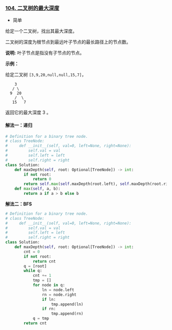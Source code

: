### [104. 二叉树的最大深度](https://leetcode.cn/problems/maximum-depth-of-binary-tree/)

- 简单

给定一个二叉树，找出其最大深度。

二叉树的深度为根节点到最远叶子节点的最长路径上的节点数。

**说明:** 叶子节点是指没有子节点的节点。

**示例：**

给定二叉树 `[3,9,20,null,null,15,7]`，

```
    3
   / \
  9  20
    /  \
   15   7
```

返回它的最大深度 3 。

#### 解法一：递归

```python
# Definition for a binary tree node.
# class TreeNode:
#     def __init__(self, val=0, left=None, right=None):
#         self.val = val
#         self.left = left
#         self.right = right
class Solution:
    def maxDepth(self, root: Optional[TreeNode]) -> int:
        if not root:
            return 0
        return self.max(self.maxDepth(root.left), self.maxDepth(root.right))  + 1
    def max(self, a, b):
        return a if a > b else b
```

**解法二：BFS**

```python
# Definition for a binary tree node.
# class TreeNode:
#     def __init__(self, val=0, left=None, right=None):
#         self.val = val
#         self.left = left
#         self.right = right
class Solution:
    def maxDepth(self, root: Optional[TreeNode]) -> int:
        cnt = 0
        if not root:
            return cnt
        q = [root]
        while q:
            cnt += 1
            tmp = []
            for node in q:
                ln = node.left
                rn = node.right
                if ln:
                    tmp.append(ln)
                if rn:
                    tmp.append(rn)
            q = tmp 
        return cnt
```

